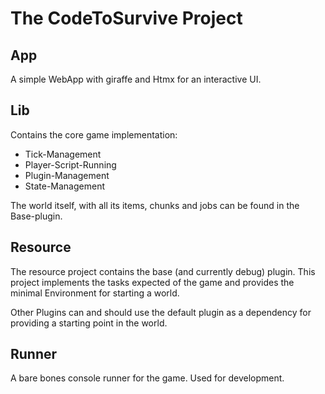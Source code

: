 # The CodeToSurvive Project

## App

A simple WebApp with giraffe and Htmx for an interactive UI.

## Lib

Contains the core game implementation:

* Tick-Management
* Player-Script-Running
* Plugin-Management
* State-Management

The world itself, with all its items, chunks and jobs can be found in the Base-plugin.

## Resource

The resource project contains the base (and currently debug) plugin. This project implements the tasks expected of the game and provides the minimal Environment for starting a world.

Other Plugins can and should use the default plugin as a dependency for providing a starting point in the world.

## Runner

A bare bones console runner for the game. Used for development.
